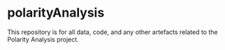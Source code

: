 # polarityAnalysis
 This repository is for all data, code, and any other artefacts related to the Polarity Analysis project.
